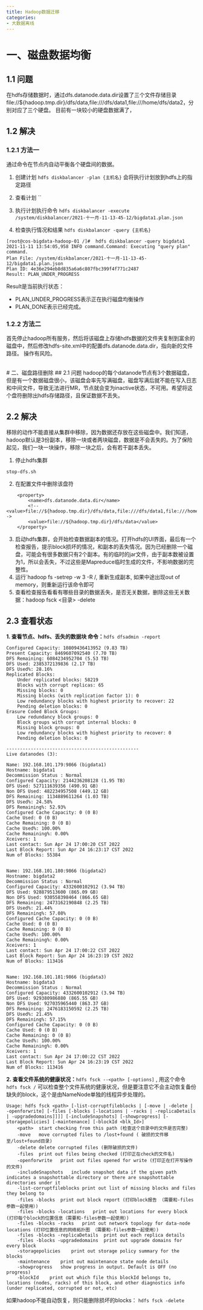 ```yaml
---
title: Hadoop数据迁移
categories:
- 大数据离线
---
```

# 一、磁盘数据均衡
## 1.1 问题
在hdfs存储数据时，通过dfs.datanode.data.dir设置了三个文件存储目录file://${hadoop.tmp.dir}/dfs/data,file:///dfs/data1,file:///home/dfs/data2，分别对应了三个硬盘。
目前有一块较小的硬盘数据满了，

## 1.2 解决
### 1.2.1 方法一
通过命令在节点内自动平衡各个硬盘间的数据。

1. 创建计划 `hdfs diskbalancer -plan {主机名}`
会将执行计划放到hdfs上的指定路径


2. 查看计划 ``

3. 执行计划执行命令 `hdfs diskbalancer -execute /system/diskbalancer/2021-十一月-11-13-45-12/bigdata1.plan.json`

4. 检查执行情况和结果 `hdfs diskbalancer -query {主机名}`
```
[root@cos-bigdata-hadoop-01 /]#  hdfs diskbalancer -query bigdata1
2021-11-11 13:54:05,958 INFO command.Command: Executing "query plan" command.
Plan File: /system/diskbalancer/2021-十一月-11-13-45-12/bigdata1.plan.json
Plan ID: 4e36e294eb8d835a6a6c807fbc399f4f771c2487
Result: PLAN_UNDER_PROGRESS
```

Result是当前执行状态：
- PLAN_UNDER_PROGRESS表示正在执行磁盘均衡操作
- PLAN_DONE表示已经完成。


### 1.2.2 方法二
首先停止hadoop所有服务，然后将该磁盘上存储hdfs数据的文件夹复制到富余的磁盘中，然后修改hdfs-site.xml中的配置dfs.datanode.data.dir，指向新的文件路径。
操作有风险。


<br>
# 二、磁盘路径删除
## 2.1 问题
hadoop的每个datanode节点有3个数据磁盘，但是有一个数据磁盘很小，该磁盘会率先写满磁盘，磁盘写满后就不能在写入日志和中间文件，导致无法进行MR，节点就会变为inactive状态，不可用。希望将这个盘符删除出hdfs存储路径，且保证数据不丢失。

## 2.2 解决
移除的动作不能直接从集群中移除，因为数据还存放在这些磁盘中。我们知道，hadoop默认是3份副本，移除一块或者两块磁盘，数据是不会丢失的。为了保险起见，我们一块一块操作，移除一块之后，会有若干副本丢失。

1. 停止hdfs集群
```
stop-dfs.sh
```
2. 在配置文件中删除该盘符
```
    <property>
        <name>dfs.datanode.data.dir</name>
        <!--<value>file://${hadoop.tmp.dir}/dfs/data,file:///dfs/data1,file:///home/dfs/data2</value>-->
        <value>file://${hadoop.tmp.dir}/dfs/data</value>
    </property>
```
3. 启动hdfs集群，会开始检查数据副本的情况。打开hdfs的UI界面，最后有一个检查报告，提示block损坏的情况，和副本的丢失情况。因为已经删除一个磁盘，可能会有很多数据只有2个副本。有的临时的jar文件，由于副本数被设置为1，所以会丢失，不过这些是Mapreduce临时生成的文件，不影响数据的完整性。
4. 运行`hadoop fs -setrep -w 3 -R /, 重新生成副本, 如果中途出现out of memory，则重新运行该命令即可
5. 查看检查报告看看有哪些目录的数据丢失，是否无关数据，删除这些无关数据：hadoop fsck <目录> -delete

## 2.3 查看状态
**1. 查看节点、hdfs、丢失的数据块 命令：**`hdfs dfsadmin -report`
```
Configured Capacity: 10809436413952 (9.83 TB)
Present Capacity: 8469607092540 (7.70 TB)
DFS Remaining: 6084234952704 (5.53 TB)
DFS Used: 2385372139836 (2.17 TB)
DFS Used%: 28.16%
Replicated Blocks:
	Under replicated blocks: 58219
	Blocks with corrupt replicas: 65
	Missing blocks: 0
	Missing blocks (with replication factor 1): 0
	Low redundancy blocks with highest priority to recover: 22
	Pending deletion blocks: 0
Erasure Coded Block Groups: 
	Low redundancy block groups: 0
	Block groups with corrupt internal blocks: 0
	Missing block groups: 0
	Low redundancy blocks with highest priority to recover: 0
	Pending deletion blocks: 0

-------------------------------------------------
Live datanodes (3):

Name: 192.168.101.179:9866 (bigdata1)
Hostname: bigdata1
Decommission Status : Normal
Configured Capacity: 2144236208128 (1.95 TB)
DFS Used: 527111639356 (490.91 GB)
Non DFS Used: 482234957508 (449.12 GB)
DFS Remaining: 1134889611264 (1.03 TB)
DFS Used%: 24.58%
DFS Remaining%: 52.93%
Configured Cache Capacity: 0 (0 B)
Cache Used: 0 (0 B)
Cache Remaining: 0 (0 B)
Cache Used%: 100.00%
Cache Remaining%: 0.00%
Xceivers: 1
Last contact: Sun Apr 24 17:00:20 CST 2022
Last Block Report: Sun Apr 24 16:23:17 CST 2022
Num of Blocks: 55384


Name: 192.168.101.180:9866 (bigdata2)
Hostname: bigdata2
Decommission Status : Normal
Configured Capacity: 4332600102912 (3.94 TB)
DFS Used: 928879513600 (865.09 GB)
Non DFS Used: 930558398464 (866.65 GB)
DFS Remaining: 2473162190848 (2.25 TB)
DFS Used%: 21.44%
DFS Remaining%: 57.08%
Configured Cache Capacity: 0 (0 B)
Cache Used: 0 (0 B)
Cache Remaining: 0 (0 B)
Cache Used%: 100.00%
Cache Remaining%: 0.00%
Xceivers: 1
Last contact: Sun Apr 24 17:00:22 CST 2022
Last Block Report: Sun Apr 24 16:23:19 CST 2022
Num of Blocks: 113416


Name: 192.168.101.181:9866 (bigdata3)
Hostname: bigdata3
Decommission Status : Normal
Configured Capacity: 4332600102912 (3.94 TB)
DFS Used: 929380986880 (865.55 GB)
Non DFS Used: 927035965440 (863.37 GB)
DFS Remaining: 2476183150592 (2.25 TB)
DFS Used%: 21.45%
DFS Remaining%: 57.15%
Configured Cache Capacity: 0 (0 B)
Cache Used: 0 (0 B)
Cache Remaining: 0 (0 B)
Cache Used%: 100.00%
Cache Remaining%: 0.00%
Xceivers: 1
Last contact: Sun Apr 24 17:00:22 CST 2022
Last Block Report: Sun Apr 24 16:23:19 CST 2022
Num of Blocks: 113416
```

**2. 查看文件系统的健康状况：**`hdfs fsck --<path> [-options]` , 用这个命令 `hdfs fsck /`
 可以检查整个文件系统的健康状况，但是要注意它不会主动恢复备份缺失的block，这个是由NameNode单独的线程异步处理的。
```
Usage: hdfs fsck <path> [-list-corruptfileblocks | [-move | -delete | -openforwrite] [-files [-blocks [-locations | -racks | -replicaDetails | -upgradedomains]]]] [-includeSnapshots] [-showprogress] [-storagepolicies] [-maintenance] [-blockId <blk_Id>]
	<path>	start checking from this path (检查这个目录中的文件是否完整)
	-move	move corrupted files to /lost+found ( 破损的文件移至/lost+found目录)
	-delete	delete corrupted files (删除破损的文件)
	-files	print out files being checked (打印正在check的文件名)
	-openforwrite	print out files opened for write (打印正在打开写操作的文件)
	-includeSnapshots	include snapshot data if the given path indicates a snapshottable directory or there are snapshottable directories under it
	-list-corruptfileblocks	print out list of missing blocks and files they belong to
	-files -blocks	print out block report (打印block报告 （需要和-files参数一起使用）)
	-files -blocks -locations	print out locations for every block (打印每个block的位置信息（需要和-files参数一起使用）)
	-files -blocks -racks	print out network topology for data-node locations (打印位置信息的网络拓扑图 （需要和-files参数一起使用）)
	-files -blocks -replicaDetails	print out each replica details 
	-files -blocks -upgradedomains	print out upgrade domains for every block
	-storagepolicies	print out storage policy summary for the blocks
	-maintenance	print out maintenance state node details
	-showprogress	show progress in output. Default is OFF (no progress)
	-blockId	print out which file this blockId belongs to, locations (nodes, racks) of this block, and other diagnostics info (under replicated, corrupted or not, etc)
```

如果hadoop不能自动恢复，则只能删除损坏的blocks： `hdfs fsck -delete`
